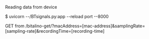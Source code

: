 Reading data from device

$ uvicorn --/BTsignals.py:app --reload port --8000

GET from /bitalino-get/?macAddress=[mac-address]&samplingRate=[sampling-rate]&recordingTime=[recording-time]

